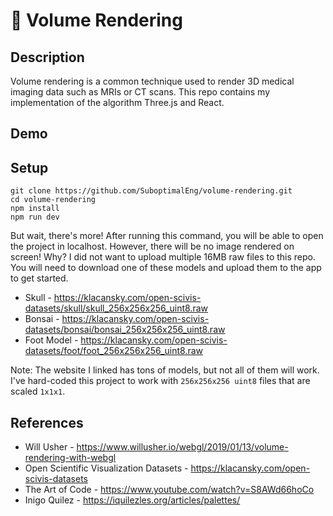 # 🌊 Volume Rendering

## Description

Volume rendering is a common technique used to render 3D medical imaging data such as MRIs or CT scans. This repo contains my implementation of the algorithm Three.js and React.

## Demo

## Setup

```
git clone https://github.com/SuboptimalEng/volume-rendering.git
cd volume-rendering
npm install
npm run dev
```

But wait, there's more! After running this command, you will be able to open the project in localhost. However, there will be no image rendered on screen! Why? I did not want to upload multiple 16MB raw files to this repo. You will need to download one of these models and upload them to the app to get started.

- Skull - https://klacansky.com/open-scivis-datasets/skull/skull_256x256x256_uint8.raw
- Bonsai - https://klacansky.com/open-scivis-datasets/bonsai/bonsai_256x256x256_uint8.raw
- Foot Model - https://klacansky.com/open-scivis-datasets/foot/foot_256x256x256_uint8.raw

Note: The website I linked has tons of models, but not all of them will work. I've hard-coded this project to work with `256x256x256 uint8` files that are scaled `1x1x1`.

## References

- Will Usher - https://www.willusher.io/webgl/2019/01/13/volume-rendering-with-webgl
- Open Scientific Visualization Datasets - https://klacansky.com/open-scivis-datasets
- The Art of Code - https://www.youtube.com/watch?v=S8AWd66hoCo
- Inigo Quilez - https://iquilezles.org/articles/palettes/
